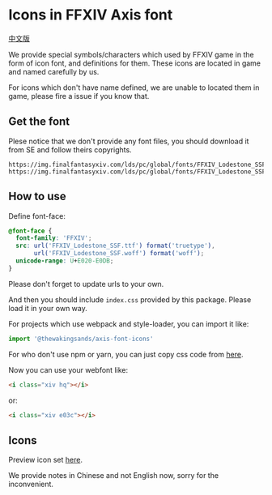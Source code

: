 # Icons in FFXIV Axis font

[中文版](./README.md)

We provide special symbols/characters which used by FFXIV game in the form of icon font, and definitions for them.
These icons are located in game and named carefully by us.

For icons which don't have name defined, we are unable to located them in game,
please fire a issue if you know that.

## Get the font

Plese notice that we don't provide any font files, you should download it from SE
and follow theirs copyrights.

```
https://img.finalfantasyxiv.com/lds/pc/global/fonts/FFXIV_Lodestone_SSF.woff
https://img.finalfantasyxiv.com/lds/pc/global/fonts/FFXIV_Lodestone_SSF.ttf
```

## How to use

Define font-face:

```css
@font-face {
  font-family: 'FFXIV';
  src: url('FFXIV_Lodestone_SSF.ttf') format('truetype'),
       url('FFXIV_Lodestone_SSF.woff') format('woff');
  unicode-range: U+E020-E0DB;
}
```

Please don't forget to update urls to your own.

And then you should include `index.css` provided by this package.
Please load it in your own way.

For projects which use webpack and style-loader, you can import it like:

```js
import '@thewakingsands/axis-font-icons'
```

For who don't use npm or yarn, you can just copy css code from [here](https://www.unpkg.com/@thewakingsands/axis-font-icons@latest/index.css).

Now you can use your webfont like:

```html
<i class="xiv hq"></i>
```

or:

```html
<i class="xiv e03c"></i>
```

## Icons

Preview icon set [here](https://thewakingsands.github.io/ffxiv-axis-font-icons/).

We provide notes in Chinese and not English now, sorry for the inconvenient.
